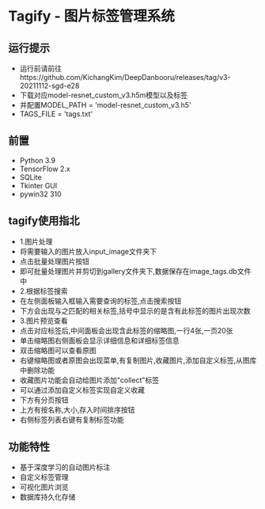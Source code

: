 # Tagify - 图片标签管理系统

## 运行提示
- 运行前请前往https://github.com/KichangKim/DeepDanbooru/releases/tag/v3-20211112-sgd-e28
- 下载对应model-resnet_custom_v3.h5m模型以及标签
- 并配置MODEL_PATH = 'model-resnet_custom_v3.h5'
- TAGS_FILE = 'tags.txt'

## 前置
- Python 3.9
- TensorFlow 2.x
- SQLite
- Tkinter GUI
- pywin32 310

## tagify使用指北
- 1.图片处理
- 将需要输入的图片放入input_image文件夹下
- 点击批量处理图片按钮
- 即可批量处理图片并剪切到gallery文件夹下,数据保存在image_tags.db文件中
- 2.根据标签搜索
- 在左侧面板输入框输入需要查询的标签,点击搜索按钮
- 下方会出现与之匹配的相关标签,括号中显示的是含有此标签的图片出现次数
- 3.图片预览查看
- 点击对应标签后,中间面板会出现含此标签的缩略图,一行4张,一页20张
- 单击缩略图右侧面板会显示详细信息和详细标签信息
- 双击缩略图可以查看原图
- 右键缩略图或者原图会出现菜单,有复制图片,收藏图片,添加自定义标签,从图库中删除功能
- 收藏图片功能会自动给图片添加"collect"标签
- 可以通过添加自定义标签实现自定义收藏
- 下方有分页按钮
- 上方有按名称,大小,存入时间排序按钮
- 右侧标签列表右键有复制标签功能

## 功能特性
- 基于深度学习的自动图片标注
- 自定义标签管理
- 可视化图片浏览
- 数据库持久化存储

